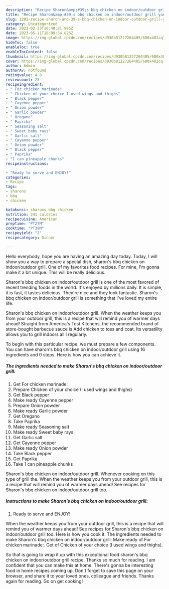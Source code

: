 ```yaml
---
description: "Recipe Sharon&amp;#39;s bbq chicken on indoor/outdoor grill yang Delicious"
title: "Recipe Sharon&amp;#39;s bbq chicken on indoor/outdoor grill yang Delicious"
slug: 1201-recipe-sharon-and-39-s-bbq-chicken-on-indoor-outdoor-grill-yang-delicious
category: Uncategorized
date: 2023-02-23T16:40:21.985Z
date: 2023-05-11T18:09:54.826Z
image: https://img-global.cpcdn.com/recipes/d930b81227264405/680x482cq70/sharons-bbq-chicken-on-indooroutdoor-grill-recipe-main-photo.jpg
hideToc: false
enableToc: true
enableTocContent: false
thumbnail: https://img-global.cpcdn.com/recipes/d930b81227264405/680x482cq70/sharons-bbq-chicken-on-indooroutdoor-grill-recipe-main-photo.jpg
cover: https://img-global.cpcdn.com/recipes/d930b81227264405/680x482cq70/sharons-bbq-chicken-on-indooroutdoor-grill-recipe-main-photo.jpg
author: Admin
authorAv: notfound
ratingvalue: 4.8
reviewcount: 25
recipeingredient:
- " For chicken marinade"
- " Chicken of your choice I used wings and thighs"
- " Black pepper"
- " Cayenne pepper"
- " Onion powder"
- " Garlic powder"
- " Oregano"
- " Paprika"
- " Seasoning salt"
- " Sweet baby rays"
- " Garlic salt"
- " Cayenne pepper"
- " Onion powder"
- " Black pepper"
- " Paprika"
- "1 can pineapple chunks"
recipeinstructions:

- "Ready to serve and ENJOY!"
categories:
- Recipe
tags:
- sharons
- bbq
- chicken

katakunci: sharons bbq chicken 
nutrition: 241 calories
recipecuisine: American
preptime: "PT27M"
cooktime: "PT39M"
recipeyield: "2"
recipecategory: Dinner

---
```



Hello everybody, hope you are having an amazing day today. Today, I will show you a way to prepare a special dish, sharon&#39;s bbq chicken on indoor/outdoor grill. One of my favorites food recipes. For mine, I'm gonna make it a bit unique. This will be really delicious.

Sharon&#39;s bbq chicken on indoor/outdoor grill is one of the most favored of recent trending foods in the world. It's enjoyed by millions daily. It is simple, it is fast, it tastes delicious. They're nice and they look fantastic. Sharon&#39;s bbq chicken on indoor/outdoor grill is something that I've loved my entire life.

Sharon&#39;s bbq chicken on indoor/outdoor grill. When the weather keeps you from your outdoor grill, this is a recipe that will remind you of warmer days ahead! Straight from America&#39;s Test Kitchens, the recommended brand of store-bought barbecue sauce is Add chicken to toss and coat. Its versatility allows you to grill indoors all I regularly.


To begin with this particular recipe, we must prepare a few components. You can have sharon&#39;s bbq chicken on indoor/outdoor grill using 16 ingredients and 0 steps. Here is how you can achieve it.

<!--inarticleads1-->

##### The ingredients needed to make Sharon&#39;s bbq chicken on indoor/outdoor grill:

1. Get  For chicken marinade:
1. Prepare  Chicken of your choice (I used wings and thighs)
1. Get  Black pepper
1. Make ready  Cayenne pepper
1. Prepare  Onion powder
1. Make ready  Garlic powder
1. Get  Oregano
1. Take  Paprika
1. Make ready  Seasoning salt
1. Make ready  Sweet baby rays
1. Get  Garlic salt
1. Get  Cayenne pepper
1. Make ready  Onion powder
1. Take  Black pepper
1. Get  Paprika
1. Take 1 can pineapple chunks


Sharon&#39;s bbq chicken on indoor/outdoor grill. Whenever cooking on this type of grill the. When the weather keeps you from your outdoor grill, this is a recipe that will remind you of warmer days ahead! See recipes for Sharon&#39;s bbq chicken on indoor/outdoor grill too. 

<!--inarticleads2-->

##### Instructions to make Sharon&#39;s bbq chicken on indoor/outdoor grill:


1. Ready to serve and ENJOY!

When the weather keeps you from your outdoor grill, this is a recipe that will remind you of warmer days ahead! See recipes for Sharon&#39;s bbq chicken on indoor/outdoor grill too. Here is how you cook it. The ingredients needed to make Sharon&#39;s bbq chicken on indoor/outdoor grill: Make ready of For chicken marinade:. Get of Chicken of your choice (I used wings and thighs). 

So that is going to wrap it up with this exceptional food sharon&#39;s bbq chicken on indoor/outdoor grill recipe. Thanks so much for reading. I am confident that you can make this at home. There's gonna be interesting food in home recipes coming up. Don't forget to save this page on your browser, and share it to your loved ones, colleague and friends. Thanks again for reading. Go on get cooking!
